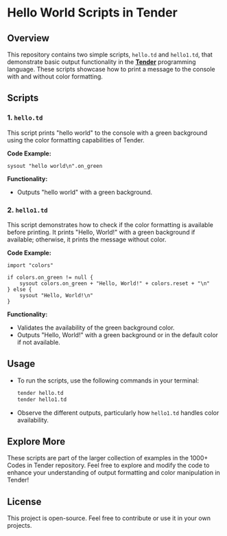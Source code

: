 # Hello World Scripts in Tender

## Overview

This repository contains two simple scripts, `hello.td` and `hello1.td`, that demonstrate basic output functionality in the [**Tender**](https://github.com/2dprototype/tender-free) programming language. These scripts showcase how to print a message to the console with and without color formatting.

## Scripts

### 1. `hello.td`

This script prints "hello world" to the console with a green background using the color formatting capabilities of Tender.

**Code Example:**
```tender
sysout "hello world\n".on_green
```

**Functionality:**
- Outputs "hello world" with a green background.

### 2. `hello1.td`

This script demonstrates how to check if the color formatting is available before printing. It prints "Hello, World!" with a green background if available; otherwise, it prints the message without color.

**Code Example:**
```tender
import "colors"

if colors.on_green != null {
    sysout colors.on_green + "Hello, World!" + colors.reset + "\n"
} else {
    sysout "Hello, World!\n"
}
```

**Functionality:**
- Validates the availability of the green background color.
- Outputs "Hello, World!" with a green background or in the default color if not available.

## Usage

- To run the scripts, use the following commands in your terminal:
    ```bash
    tender hello.td
    tender hello1.td
    ```
- Observe the different outputs, particularly how `hello1.td` handles color availability.

## Explore More

These scripts are part of the larger collection of examples in the 1000+ Codes in Tender repository. Feel free to explore and modify the code to enhance your understanding of output formatting and color manipulation in Tender!

## License

This project is open-source. Feel free to contribute or use it in your own projects.
